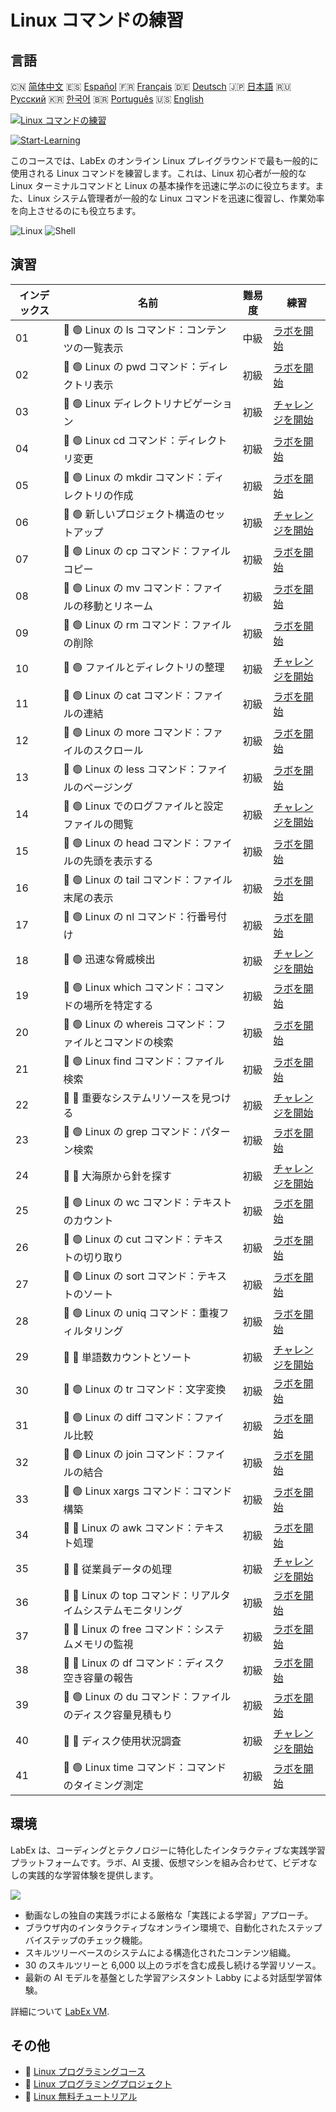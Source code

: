 # Linux コマンドの練習

## 言語

🇨🇳 [简体中文](README_zh.md) 🇪🇸 [Español](README_es.md) 🇫🇷 [Français](README_fr.md) 🇩🇪 [Deutsch](README_de.md) 🇯🇵 [日本語](README_ja.md) 🇷🇺 [Русский](README_ru.md) 🇰🇷 [한국어](README_ko.md) 🇧🇷 [Português](README_pt.md) 🇺🇸 [English](README.md) 

[![Linux コマンドの練習](https://cover-creator.labex.io/linux-basic-commands-practice-online.png?lang=ja)](https://labex.io/ja/courses/linux-basic-commands-practice-online)

[![Start-Learning](https://img.shields.io/badge/Start-Learning-whitesmoke?style=for-the-badge)](https://labex.io/ja/courses/linux-basic-commands-practice-online)

このコースでは、LabEx のオンライン Linux プレイグラウンドで最も一般的に使用される Linux コマンドを練習します。これは、Linux 初心者が一般的な Linux ターミナルコマンドと Linux の基本操作を迅速に学ぶのに役立ちます。また、Linux システム管理者が一般的な Linux コマンドを迅速に復習し、作業効率を向上させるのにも役立ちます。

![Linux](https://img.shields.io/badge/Linux-whitesmoke?style=for-the-badge&logo=linux)
![Shell](https://img.shields.io/badge/Shell-whitesmoke?style=for-the-badge&logo=shell)


## 演習

|   インデックス | 名前                                                          | 難易度   | 練習                                                                                                                                   |
|----------------|---------------------------------------------------------------|----------|----------------------------------------------------------------------------------------------------------------------------------------|
|             01 | 📖 🟢 Linux の ls コマンド：コンテンツの一覧表示              | 中級     | <a target='_blank' href='https://labex.io/ja/tutorials/linux-linux-ls-command-content-listing-219205'>ラボを開始</a>                   |
|             02 | 📖 🟢 Linux の pwd コマンド：ディレクトリ表示                 | 初級     | <a target='_blank' href='https://labex.io/ja/tutorials/linux-linux-pwd-command-directory-displaying-209734'>ラボを開始</a>             |
|             03 | 🎯 🟢 Linux ディレクトリナビゲーション                        | 初級     | <a target='_blank' href='https://labex.io/ja/tutorials/linux-directory-navigation-387844'>チャレンジを開始</a>                         |
|             04 | 📖 🟢 Linux cd コマンド：ディレクトリ変更                     | 初級     | <a target='_blank' href='https://labex.io/ja/tutorials/linux-linux-cd-command-directory-changing-209733'>ラボを開始</a>                |
|             05 | 📖 🟢 Linux の mkdir コマンド：ディレクトリの作成             | 初級     | <a target='_blank' href='https://labex.io/ja/tutorials/linux-linux-mkdir-command-directory-creating-209739'>ラボを開始</a>             |
|             06 | 🎯 🟢 新しいプロジェクト構造のセットアップ                    | 初級     | <a target='_blank' href='https://labex.io/ja/tutorials/linux-setting-up-a-new-project-structure-387859'>チャレンジを開始</a>           |
|             07 | 📖 🟢 Linux の cp コマンド：ファイルコピー                    | 初級     | <a target='_blank' href='https://labex.io/ja/tutorials/linux-linux-cp-command-file-copying-209744'>ラボを開始</a>                      |
|             08 | 📖 🟢 Linux の mv コマンド：ファイルの移動とリネーム          | 初級     | <a target='_blank' href='https://labex.io/ja/tutorials/linux-linux-mv-command-file-moving-and-renaming-209743'>ラボを開始</a>          |
|             09 | 📖 🟢 Linux の rm コマンド：ファイルの削除                    | 初級     | <a target='_blank' href='https://labex.io/ja/tutorials/linux-linux-rm-command-file-removing-209741'>ラボを開始</a>                     |
|             10 | 🎯 🟢 ファイルとディレクトリの整理                            | 初級     | <a target='_blank' href='https://labex.io/ja/tutorials/linux-organizing-files-and-directories-387877'>チャレンジを開始</a>             |
|             11 | 📖 🟢 Linux の cat コマンド：ファイルの連結                   | 初級     | <a target='_blank' href='https://labex.io/ja/tutorials/linux-linux-cat-command-file-concatenating-210986'>ラボを開始</a>               |
|             12 | 📖 🟢 Linux の more コマンド：ファイルのスクロール            | 初級     | <a target='_blank' href='https://labex.io/ja/tutorials/linux-linux-more-command-file-scrolling-214299'>ラボを開始</a>                  |
|             13 | 📖 🟢 Linux の less コマンド：ファイルのページング            | 初級     | <a target='_blank' href='https://labex.io/ja/tutorials/linux-linux-less-command-file-paging-214301'>ラボを開始</a>                     |
|             14 | 🎯 🟢 Linux でのログファイルと設定ファイルの閲覧              | 初級     | <a target='_blank' href='https://labex.io/ja/tutorials/linux-viewing-log-and-configuration-files-in-linux-387914'>チャレンジを開始</a> |
|             15 | 📖 🟢 Linux の head コマンド：ファイルの先頭を表示する        | 初級     | <a target='_blank' href='https://labex.io/ja/tutorials/linux-linux-head-command-file-beginning-display-214302'>ラボを開始</a>          |
|             16 | 📖 🟢 Linux の tail コマンド：ファイル末尾の表示              | 初級     | <a target='_blank' href='https://labex.io/ja/tutorials/linux-linux-tail-command-file-end-display-214303'>ラボを開始</a>                |
|             17 | 📖 🟢 Linux の nl コマンド：行番号付け                        | 初級     | <a target='_blank' href='https://labex.io/ja/tutorials/linux-linux-nl-command-line-numbering-210988'>ラボを開始</a>                    |
|             18 | 🎯 🟢 迅速な脅威検出                                          | 初級     | <a target='_blank' href='https://labex.io/ja/tutorials/linux-rapid-threat-detection-387930'>チャレンジを開始</a>                       |
|             19 | 📖 🟢 Linux which コマンド：コマンドの場所を特定する          | 初級     | <a target='_blank' href='https://labex.io/ja/tutorials/linux-linux-which-command-command-locating-215210'>ラボを開始</a>               |
|             20 | 📖 🟢 Linux の whereis コマンド：ファイルとコマンドの検索     | 初級     | <a target='_blank' href='https://labex.io/ja/tutorials/linux-linux-whereis-command-file-and-command-finding-215211'>ラボを開始</a>     |
|             21 | 📖 🟢 Linux find コマンド：ファイル検索                       | 初級     | <a target='_blank' href='https://labex.io/ja/tutorials/linux-linux-find-command-file-searching-219191'>ラボを開始</a>                  |
|             22 | 🎯 🔵 重要なシステムリソースを見つける                        | 初級     | <a target='_blank' href='https://labex.io/ja/tutorials/linux-discover-critical-system-resources-388032'>チャレンジを開始</a>           |
|             23 | 📖 🟢 Linux の grep コマンド：パターン検索                    | 初級     | <a target='_blank' href='https://labex.io/ja/tutorials/linux-linux-grep-command-pattern-searching-219192'>ラボを開始</a>               |
|             24 | 🎯 🔵 大海原から針を探す                                      | 初級     | <a target='_blank' href='https://labex.io/ja/tutorials/linux-needle-in-the-haystack-388109'>チャレンジを開始</a>                       |
|             25 | 📖 🟢 Linux の wc コマンド：テキストのカウント                | 初級     | <a target='_blank' href='https://labex.io/ja/tutorials/linux-linux-wc-command-text-counting-219200'>ラボを開始</a>                     |
|             26 | 📖 🟢 Linux の cut コマンド：テキストの切り取り               | 初級     | <a target='_blank' href='https://labex.io/ja/tutorials/linux-linux-cut-command-text-cutting-219187'>ラボを開始</a>                     |
|             27 | 📖 🟢 Linux の sort コマンド：テキストのソート                | 初級     | <a target='_blank' href='https://labex.io/ja/tutorials/linux-linux-sort-command-text-sorting-219196'>ラボを開始</a>                    |
|             28 | 📖 🟢 Linux の uniq コマンド：重複フィルタリング              | 初級     | <a target='_blank' href='https://labex.io/ja/tutorials/linux-linux-uniq-command-duplicate-filtering-219199'>ラボを開始</a>             |
|             29 | 🎯 🔵 単語数カウントとソート                                  | 初級     | <a target='_blank' href='https://labex.io/ja/tutorials/linux-word-count-and-sorting-388125'>チャレンジを開始</a>                       |
|             30 | 📖 🟢 Linux の tr コマンド：文字変換                          | 初級     | <a target='_blank' href='https://labex.io/ja/tutorials/linux-linux-tr-command-character-translating-219198'>ラボを開始</a>             |
|             31 | 📖 🟢 Linux の diff コマンド：ファイル比較                    | 初級     | <a target='_blank' href='https://labex.io/ja/tutorials/linux-linux-diff-command-file-comparing-219189'>ラボを開始</a>                  |
|             32 | 📖 🟢 Linux の join コマンド：ファイルの結合                  | 初級     | <a target='_blank' href='https://labex.io/ja/tutorials/linux-linux-join-command-file-joining-219193'>ラボを開始</a>                    |
|             33 | 📖 🟢 Linux xargs コマンド：コマンド構築                      | 初級     | <a target='_blank' href='https://labex.io/ja/tutorials/linux-linux-xargs-command-command-building-219201'>ラボを開始</a>               |
|             34 | 📖 🔵 Linux の awk コマンド：テキスト処理                     | 初級     | <a target='_blank' href='https://labex.io/ja/tutorials/linux-linux-awk-command-text-processing-388493'>ラボを開始</a>                  |
|             35 | 🎯 🔵 従業員データの処理                                      | 初級     | <a target='_blank' href='https://labex.io/ja/tutorials/linux-processing-employees-data-388132'>チャレンジを開始</a>                    |
|             36 | 📖 🔵 Linux の top コマンド：リアルタイムシステムモニタリング | 初級     | <a target='_blank' href='https://labex.io/ja/tutorials/linux-linux-top-command-real-time-system-monitoring-388500'>ラボを開始</a>      |
|             37 | 📖 🔵 Linux の free コマンド：システムメモリの監視            | 初級     | <a target='_blank' href='https://labex.io/ja/tutorials/linux-linux-free-command-monitoring-system-memory-388496'>ラボを開始</a>        |
|             38 | 📖 🔵 Linux の df コマンド：ディスク空き容量の報告            | 初級     | <a target='_blank' href='https://labex.io/ja/tutorials/linux-linux-df-command-disk-space-reporting-219188'>ラボを開始</a>              |
|             39 | 📖 🟢 Linux の du コマンド：ファイルのディスク容量見積もり    | 初級     | <a target='_blank' href='https://labex.io/ja/tutorials/linux-linux-du-command-file-space-estimating-219190'>ラボを開始</a>             |
|             40 | 🎯 🔵 ディスク使用状況調査                                    | 初級     | <a target='_blank' href='https://labex.io/ja/tutorials/linux-disk-usage-detective-388099'>チャレンジを開始</a>                         |
|             41 | 📖 🟢 Linux time コマンド：コマンドのタイミング測定           | 初級     | <a target='_blank' href='https://labex.io/ja/tutorials/linux-linux-time-command-command-timing-219197'>ラボを開始</a>                  |

## 環境

LabEx は、コーディングとテクノロジーに特化したインタラクティブな実践学習プラットフォームです。ラボ、AI 支援、仮想マシンを組み合わせて、ビデオなしの実践的な学習体験を提供します。

![](https://tutorial-screenshot.getvm.io/images/vm-1725247253.png)

- 動画なしの独自の実践ラボによる厳格な「実践による学習」アプローチ。
- ブラウザ内のインタラクティブなオンライン環境で、自動化されたステップバイステップのチェック機能。
- スキルツリーベースのシステムによる構造化されたコンテンツ組織。
- 30 のスキルツリーと 6,000 以上のラボを含む成長し続ける学習リソース。
- 最新の AI モデルを基盤とした学習アシスタント Labby による対話型学習体験。

詳細について [LabEx VM](https://support.labex.io/using-labex/virtual-machine).

## その他

- 🔗 [Linux プログラミングコース](https://github.com/labex-labs/awesome-programming-courses)
- 🔗 [Linux プログラミングプロジェクト](https://github.com/labex-labs/awesome-programming-projects)
- 🔗 [Linux 無料チュートリアル](https://github.com/labex-labs/linux-free-tutorials)

